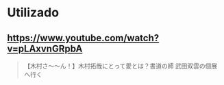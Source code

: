 # Utilizado

## https://www.youtube.com/watch?v=pLAxvnGRpbA

> 【木村さ〜〜ん！】木村拓哉にとって愛とは？書道の師 武田双雲の個展へ行く 
